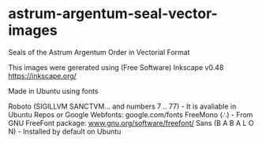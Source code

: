 # astrum-argentum-seal-vector-images

Seals of the Astrum Argentum Order in Vectorial Format

This images were gererated using (Free Software) Inkscape v0.48 
https://inkscape.org/

Made in Ubuntu using fonts

Roboto (SIGILLVM SANCTVM... and numbers 7 .. 77) - It is avaliable in Ubuntu Repos or Google Webfonts: google.com/fonts
FreeMono (∴) - From GNU FreeFont package: www.gnu.org/software/freefont/
Sans (B A B A L O N) - Installed by default on Ubuntu

